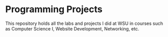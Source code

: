 # Programming Projects
This repository holds all the labs and projects I did at WSU in courses such as Computer Science I, Website Development, Networking, etc.
